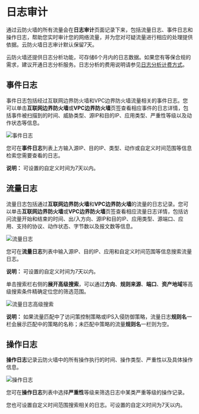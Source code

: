 # 日志审计

通过云防火墙的所有流量会在**日志审计**页面记录下来，包括流量日志、事件日志和操作日志，帮助您实时审计您的网络流量，并为您对可疑流量进行相应的处理提供依据。云防火墙日志审计默认保留7天。

云防火墙还提供日志分析功能，可存储6个月内的日志数据。如果您有等保合规的需求，建议开通日志分析服务。日志分析的费用说明请参见[日志分析计费方式](/intl.zh-CN/日志/日志分析/日志分析计费方式.md)。

## 事件日志

事件日志包括经过互联网边界防火墙和VPC边界防火墙流量相关的事件日志。您可以单击**互联网边界防火墙**或**VPC边界防火墙**页签查看相应事件的日志详情，包括事件被扫描到的时间、威胁类型、源IP和目的IP、应用类型、严重性等级以及动作状态等信息。

![事件日志](https://static-aliyun-doc.oss-cn-hangzhou.aliyuncs.com/assets/img/zh-CN/7471008951/p77773.png)

您可在**事件日志**列表上方输入源IP、目的IP、类型、动作或自定义时间范围等信息检索您需要查看的日志。

**说明：** 可设置的自定义时间为7天以内。

## 流量日志

流量日志包括通过**互联网边界防火墙**和**VPC边界防火墙**的流量的日志记录。您可以单击**互联网边界防火墙**或**VPC边界防火墙**页签查看相应流量日志详情，包括访问流量开始和结束的时间、出/入方向、源IP和目的IP、应用类型、源端口、应用、支持的协议、动作状态、字节数以及报文数等信息。

![流量日志](https://static-aliyun-doc.oss-cn-hangzhou.aliyuncs.com/assets/img/zh-CN/7471008951/p77775.png)

您可在**流量日志**列表中输入源IP、目的IP、应用和自定义时间范围等信息搜索流量日志。

**说明：** 可设置的自定义时间为7天以内。

单击搜索栏右侧的**展开高级搜索**，可以通过**方向**、**规则来源**、**端口**、**资产地域**等高级搜索条件精确定位您的筛选范围。

![流量日志高级搜索](https://static-aliyun-doc.oss-cn-hangzhou.aliyuncs.com/assets/img/zh-CN/7471008951/p77779.png)

**说明：** 如果流量匹配中了访问策控制策略或IPS入侵防御策略，流量日志**规则名**一栏会展示匹配中的策略的名称；未匹配中策略的流量**规则名**一栏则为空。

## 操作日志

**操作日志**记录云防火墙中的所有操作执行的时间、操作类型、严重性以及具体操作信息。

![操作日志](https://static-aliyun-doc.oss-cn-hangzhou.aliyuncs.com/assets/img/zh-CN/7471008951/p77776.png)

您可在**操作日志**列表中选择**严重性**等级来筛选日志中某类严重等级的操作记录。

您也可设置自定义时间范围搜索相关的日志。可设置的自定义时间为7天以内。

